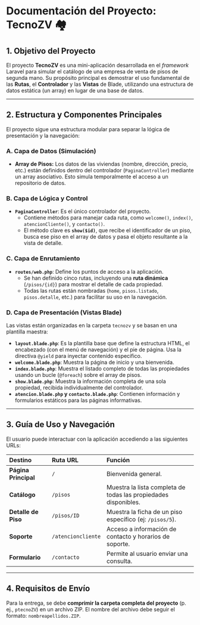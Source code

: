 # Documentación del Proyecto: TecnoZV 🏘️

## 1. Objetivo del Proyecto

El proyecto **TecnoZV** es una mini-aplicación desarrollada en el *framework* Laravel para simular el catálogo de una empresa de venta de pisos de segunda mano. Su propósito principal es demostrar el uso fundamental de las **Rutas**, el **Controlador** y las **Vistas** de Blade, utilizando una estructura de datos estática (un array) en lugar de una base de datos.

---

## 2. Estructura y Componentes Principales

El proyecto sigue una estructura modular para separar la lógica de presentación y la navegación:

### A. Capa de Datos (Simulación)

* **Array de Pisos:** Los datos de las viviendas (nombre, dirección, precio, etc.) están definidos dentro del controlador (`PaginaController`) mediante un array asociativo. Esto simula temporalmente el acceso a un repositorio de datos.

### B. Capa de Lógica y Control

* **`PaginaController`**: Es el único controlador del proyecto.
    * Contiene métodos para manejar cada ruta, como `welcome()`, `index()`, `atencionCliente()`, y `contacto()`.
    * El método clave es **`show($id)`**, que recibe el identificador de un piso, busca ese piso en el array de datos y pasa el objeto resultante a la vista de detalle.

### C. Capa de Enrutamiento

* **`routes/web.php`**: Define los puntos de acceso a la aplicación.
    * Se han definido cinco rutas, incluyendo una **ruta dinámica** (`/pisos/{id}`) para mostrar el detalle de cada propiedad.
    * Todas las rutas están nombradas (`home`, `pisos.listado`, `pisos.detalle`, etc.) para facilitar su uso en la navegación.

### D. Capa de Presentación (Vistas Blade)

Las vistas están organizadas en la carpeta `tecnozv` y se basan en una plantilla maestra:

* **`layout.blade.php`**: Es la plantilla base que define la estructura HTML, el encabezado (con el menú de navegación) y el pie de página. Usa la directiva `@yield` para inyectar contenido específico.
* **`welcome.blade.php`**: Muestra la página de inicio y una bienvenida.
* **`index.blade.php`**: Muestra el listado completo de todas las propiedades usando un bucle (`@foreach`) sobre el array de pisos.
* **`show.blade.php`**: Muestra la información completa de una sola propiedad, recibida individualmente del controlador.
* **`atencion.blade.php` y `contacto.blade.php`**: Contienen información y formularios estáticos para las páginas informativas.

---

## 3. Guía de Uso y Navegación

El usuario puede interactuar con la aplicación accediendo a las siguientes URLs:

| Destino | Ruta URL | Función |
| :--- | :--- | :--- |
| **Página Principal** | `/` | Bienvenida general. |
| **Catálogo** | `/pisos` | Muestra la lista completa de todas las propiedades disponibles. |
| **Detalle de Piso** | `/pisos/ID` | Muestra la ficha de un piso específico (ej: `/pisos/5`). |
| **Soporte** | `/atencioncliente` | Acceso a información de contacto y horarios de soporte. |
| **Formulario** | `/contacto` | Permite al usuario enviar una consulta. |

---

## 4. Requisitos de Envío

Para la entrega, se debe **comprimir la carpeta completa del proyecto** (p. ej., `ptecnoZV`) en un archivo ZIP. El nombre del archivo debe seguir el formato: `nombreapellidos.ZIP`.
